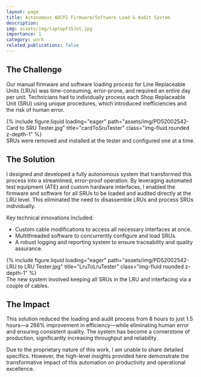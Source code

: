 ```yaml
---
layout: page
title: Autonomous ADCP2 Firmware/Software Load & Audit System
description: 
img: assets/img/laptopF15Jet.jpg
importance: 1
category: work
related_publications: false
---
```


## The Challenge
Our manual firmware and software loading process for Line Replaceable Units (LRUs) was time-consuming, error-prone, and required an entire day per unit. Technicians had to individually process each Shop Replaceable Unit (SRU) using unique procedures, which introduced inefficiencies and the risk of human error.

<div class="row">
    <div class="col-sm mt-3 mt-md-0">
        {% include figure.liquid loading="eager" path="assets/img/PD52002542-Card to SRU Tester.jpg" title="cardToSruTester" class="img-fluid rounded z-depth-1" %}
    </div>
</div>
<div class="caption">
    SRUs were removed and installed at the tester and configured one at a time.
</div>

## The Solution
I designed and developed a fully autonomous system that transformed this process into a streamlined, error-proof operation. By leveraging automated test equipment (ATE) and custom hardware interfaces, I enabled the firmware and software for all SRUs to be loaded and audited directly at the LRU level. This eliminated the need to disassemble LRUs and process SRUs individually.

Key technical innovations included:
- Custom cable modifications to access all necessary interfaces at once.
- Multithreaded software to concurrently configure and load SRUs.
- A robust logging and reporting system to ensure traceability and quality assurance.

<div class="row">
    <div class="col-sm mt-3 mt-md-0">
        {% include figure.liquid loading="eager" path="assets/img/PD52002542-LRU to LRU Tester.jpg" title="LruToLruTester" class="img-fluid rounded z-depth-1" %}
    </div>
</div>
<div class="caption">
    The new system involved keeping all SRUs in the LRU and interfacing via a couple of cables.
</div>

## The Impact
This solution reduced the loading and audit process from 8 hours to just 1.5 hours—a 266% improvement in efficiency—while eliminating human error and ensuring consistent quality. The system has become a cornerstone of production, significantly increasing throughput and reliability.

Due to the proprietary nature of this work, I am unable to share detailed specifics. However, the high-level insights provided here demonstrate the transformative impact of this automation on productivity and operational excellence.